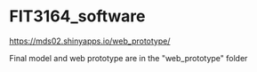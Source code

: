 # FIT3164_software
https://mds02.shinyapps.io/web_prototype/

Final model and web prototype are in the "web_prototype" folder
